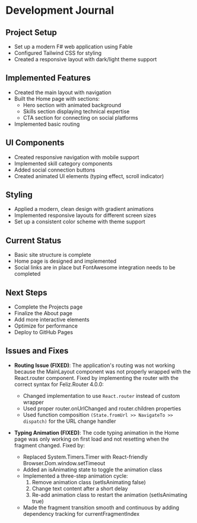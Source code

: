 # Development Journal

## Project Setup
- Set up a modern F# web application using Fable
- Configured Tailwind CSS for styling
- Created a responsive layout with dark/light theme support

## Implemented Features
- Created the main layout with navigation
- Built the Home page with sections:
  - Hero section with animated background
  - Skills section displaying technical expertise
  - CTA section for connecting on social platforms
- Implemented basic routing

## UI Components
- Created responsive navigation with mobile support
- Implemented skill category components
- Added social connection buttons
- Created animated UI elements (typing effect, scroll indicator)

## Styling
- Applied a modern, clean design with gradient animations
- Implemented responsive layouts for different screen sizes
- Set up a consistent color scheme with theme support

## Current Status
- Basic site structure is complete
- Home page is designed and implemented
- Social links are in place but FontAwesome integration needs to be completed

## Next Steps
- Complete the Projects page
- Finalize the About page
- Add more interactive elements
- Optimize for performance
- Deploy to GitHub Pages 

## Issues and Fixes
- **Routing Issue (FIXED)**: The application's routing was not working because the MainLayout component was not properly wrapped with the React.router component. Fixed by implementing the router with the correct syntax for Feliz.Router 4.0.0:
  - Changed implementation to use `React.router` instead of custom wrapper
  - Used proper router.onUrlChanged and router.children properties
  - Used function composition `(State.fromUrl >> NavigateTo >> dispatch)` for the URL change handler

- **Typing Animation (FIXED)**: The code typing animation in the Home page was only working on first load and not resetting when the fragment changed. Fixed by:
  - Replaced System.Timers.Timer with React-friendly Browser.Dom.window.setTimeout
  - Added an isAnimating state to toggle the animation class
  - Implemented a three-step animation cycle:
    1. Remove animation class (setIsAnimating false)
    2. Change text content after a short delay
    3. Re-add animation class to restart the animation (setIsAnimating true)
  - Made the fragment transition smooth and continuous by adding dependency tracking for currentFragmentIndex
